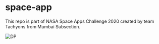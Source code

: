 # space-app
This repo is part of NASA Space Apps Challenge 2020 created by team Tachyons from Mumbai Subsection.

![DP](https://cdn.pixabay.com/photo/2018/09/22/12/31/cat-3695213_960_720.jpg)
